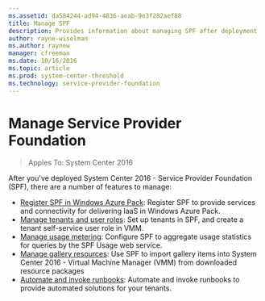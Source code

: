 ```yaml
---
ms.assetid: da584244-ad94-4836-aeab-9e3f282aef88
title: Manage SPF
description: Provides information about managing SPF after deployment
author: rayne-wiselman
ms.author: raynew
manager: cfreeman
ms.date: 10/16/2016
ms.topic: article
ms.prod: system-center-threshold
ms.technology: service-provider-foundation
---
```


# Manage Service Provider Foundation
>Apples To: System Center 2016

After you've deployed System Center 2016 - Service Provider Foundation (SPF), there are a number of features to manage:

- [Register SPF in Windows Azure Pack](../manage-register-spf.md): Register SPF to provide services and connectivity for delivering IaaS in Windows Azure Pack.
- [Manage tenants and user roles](../manage-tenants.md): Set up tenants in SPF, and create a tenant self-service user role in VMM.
- [Manage usage metering](../manage-usage-metering.md): Configure SPF to aggregate usage statistics for queries by the SPF Usage web service.
- [Manage gallery resources](../manage-gallery.md): Use SPF to import gallery items into System Center 2016 - Virtual Machine Manager (VMM) from downloaded resource packages
- [Automate and invoke runbooks](../manage-runbooks.md): Automate and invoke runbooks to provide automated solutions for your tenants.

